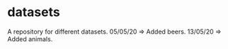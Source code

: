 # datasets

A repository for different datasets.
05/05/20 => Added beers.
13/05/20 => Added animals.
